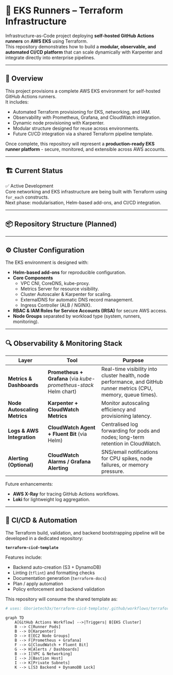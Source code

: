 # 🧩 EKS Runners – Terraform Infrastructure

Infrastructure-as-Code project deploying **self-hosted GitHub Actions runners** on **AWS EKS** using Terraform.  
This repository demonstrates how to build a **modular, observable, and automated CI/CD platform** that can scale dynamically with Karpenter and integrate directly into enterprise pipelines.

---

## 🧠 Overview

This project provisions a complete AWS EKS environment for self-hosted GitHub Actions runners.  
It includes:
- Automated Terraform provisioning for EKS, networking, and IAM.
- Observability with Prometheus, Grafana, and CloudWatch integration.
- Dynamic node provisioning with Karpenter.
- Modular structure designed for reuse across environments.
- Future CI/CD integration via a shared Terraform pipeline template.

Once complete, this repository will represent a **production-ready EKS runner platform** - secure, monitored, and extensible across AWS accounts.

---

## 🏗️ Current Status

✅ Active Development  
Core networking and EKS infrastructure are being built with Terraform using `for_each` constructs.  
Next phase: modularisation, Helm-based add-ons, and CI/CD integration.

---

## 📦 Repository Structure (Planned)


---

## ⚙️ Cluster Configuration

The EKS environment is designed with:
- **Helm-based add-ons** for reproducible configuration.
- **Core Components**
  - VPC CNI, CoreDNS, kube-proxy.
  - Metrics Server for resource visibility.
  - Cluster Autoscaler & Karpenter for scaling.
  - ExternalDNS for automatic DNS record management.
  - Ingress Controller (ALB / NGINX).
- **RBAC & IAM Roles for Service Accounts (IRSA)** for secure AWS access.
- **Node Groups** separated by workload type (system, runners, monitoring).

---

## 🔍 Observability & Monitoring Stack

| Layer | Tool | Purpose |
|-------|------|----------|
| **Metrics & Dashboards** | **Prometheus + Grafana** (via *kube-prometheus-stack* Helm chart) | Real-time visibility into cluster health, node performance, and GitHub runner metrics (CPU, memory, queue times). |
| **Node Autoscaling Metrics** | **Karpenter + CloudWatch Metrics** | Monitor autoscaling efficiency and provisioning latency. |
| **Logs & AWS Integration** | **CloudWatch Agent + Fluent Bit** (via Helm) | Centralised log forwarding for pods and nodes; long-term retention in CloudWatch. |
| **Alerting (Optional)** | **CloudWatch Alarms / Grafana Alerting** | SNS/email notifications for CPU spikes, node failures, or memory pressure. |

Future enhancements:
- **AWS X-Ray** for tracing GitHub Actions workflows.
- **Loki** for lightweight log aggregation.

---

## 🧠 CI/CD & Automation

The Terraform build, validation, and backend bootstrapping pipeline will be developed in a dedicated repository:

**`terraform-cicd-template`**

Features include:
- Backend auto-creation (S3 + DynamoDB)
- Linting (`tflint`) and formatting checks
- Documentation generation (`terraform-docs`)
- Plan / apply automation
- Policy enforcement and backend validation

This repository will consume the shared template as:

```yaml
# uses: Gborietech3x/terraform-cicd-template/.github/workflows/terraform.yml@v1
```

```mermaid
graph TD
    A[GitHub Actions Workflow] -->|Triggers| B[EKS Cluster]
    B --> C[Runner Pods]
    B --> D[Karpenter]
    D --> E[EC2 Node Groups]
    B --> F[Prometheus + Grafana]
    F --> G[CloudWatch + Fluent Bit]
    G --> H[Alerts / Dashboards]
    B --> I[VPC & Networking]
    I --> J[Bastion Host]
    I --> K[Private Subnets]
    K --> L[S3 Backend + DynamoDB Lock]

